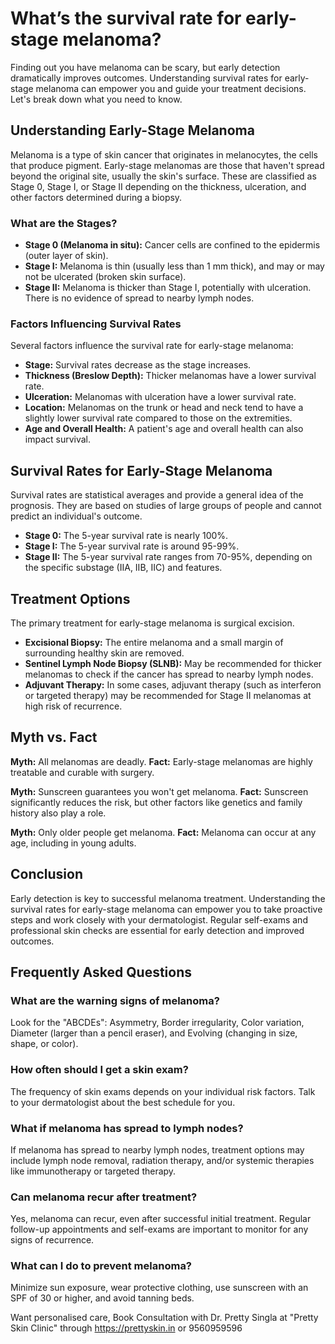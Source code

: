 # What’s the survival rate for early-stage melanoma?

Finding out you have melanoma can be scary, but early detection dramatically improves outcomes. Understanding survival rates for early-stage melanoma can empower you and guide your treatment decisions. Let's break down what you need to know.

## Understanding Early-Stage Melanoma

Melanoma is a type of skin cancer that originates in melanocytes, the cells that produce pigment. Early-stage melanomas are those that haven't spread beyond the original site, usually the skin's surface. These are classified as Stage 0, Stage I, or Stage II depending on the thickness, ulceration, and other factors determined during a biopsy.

### What are the Stages?

*   **Stage 0 (Melanoma in situ):** Cancer cells are confined to the epidermis (outer layer of skin).
*   **Stage I:** Melanoma is thin (usually less than 1 mm thick), and may or may not be ulcerated (broken skin surface).
*   **Stage II:** Melanoma is thicker than Stage I, potentially with ulceration. There is no evidence of spread to nearby lymph nodes.

### Factors Influencing Survival Rates

Several factors influence the survival rate for early-stage melanoma:

*   **Stage:** Survival rates decrease as the stage increases.
*   **Thickness (Breslow Depth):** Thicker melanomas have a lower survival rate.
*   **Ulceration:** Melanomas with ulceration have a lower survival rate.
*   **Location:** Melanomas on the trunk or head and neck tend to have a slightly lower survival rate compared to those on the extremities.
*   **Age and Overall Health:** A patient's age and overall health can also impact survival.

## Survival Rates for Early-Stage Melanoma

Survival rates are statistical averages and provide a general idea of the prognosis. They are based on studies of large groups of people and cannot predict an individual's outcome.

*   **Stage 0:** The 5-year survival rate is nearly 100%.
*   **Stage I:** The 5-year survival rate is around 95-99%.
*   **Stage II:** The 5-year survival rate ranges from 70-95%, depending on the specific substage (IIA, IIB, IIC) and features.

## Treatment Options

The primary treatment for early-stage melanoma is surgical excision.

*   **Excisional Biopsy:** The entire melanoma and a small margin of surrounding healthy skin are removed.
*   **Sentinel Lymph Node Biopsy (SLNB):** May be recommended for thicker melanomas to check if the cancer has spread to nearby lymph nodes.
*   **Adjuvant Therapy:** In some cases, adjuvant therapy (such as interferon or targeted therapy) may be recommended for Stage II melanomas at high risk of recurrence.

## Myth vs. Fact

**Myth:** All melanomas are deadly.
**Fact:** Early-stage melanomas are highly treatable and curable with surgery.

**Myth:** Sunscreen guarantees you won't get melanoma.
**Fact:** Sunscreen significantly reduces the risk, but other factors like genetics and family history also play a role.

**Myth:** Only older people get melanoma.
**Fact:** Melanoma can occur at any age, including in young adults.

## Conclusion

Early detection is key to successful melanoma treatment. Understanding the survival rates for early-stage melanoma can empower you to take proactive steps and work closely with your dermatologist. Regular self-exams and professional skin checks are essential for early detection and improved outcomes.

## Frequently Asked Questions

### What are the warning signs of melanoma?

Look for the "ABCDEs": Asymmetry, Border irregularity, Color variation, Diameter (larger than a pencil eraser), and Evolving (changing in size, shape, or color).

### How often should I get a skin exam?

The frequency of skin exams depends on your individual risk factors. Talk to your dermatologist about the best schedule for you.

### What if melanoma has spread to lymph nodes?

If melanoma has spread to nearby lymph nodes, treatment options may include lymph node removal, radiation therapy, and/or systemic therapies like immunotherapy or targeted therapy.

### Can melanoma recur after treatment?

Yes, melanoma can recur, even after successful initial treatment. Regular follow-up appointments and self-exams are important to monitor for any signs of recurrence.

### What can I do to prevent melanoma?

Minimize sun exposure, wear protective clothing, use sunscreen with an SPF of 30 or higher, and avoid tanning beds.

Want personalised care, Book Consultation with Dr. Pretty Singla at "Pretty Skin Clinic" through https://prettyskin.in or 9560959596
